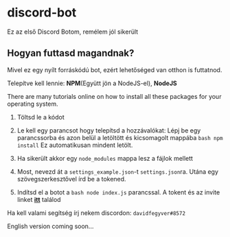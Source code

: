 # discord-bot
Ez az első Discord Botom, remélem jól sikerült


## Hogyan futtasd magandnak?

Mivel ez egy nyílt forráskódú bot, ezért lehetőséged van otthon is futtatnod.

Telepítve kell lennie: **NPM**(Együtt jön a NodeJS-el), **NodeJS**

There are many tutorials online on how to install all these packages for your operating system.

1. Töltsd le a kódot


2. Le kell egy parancsot hogy telepítsd a hozzávalókat:
Lépj be egy parancssorba és azon belül a letöltött és kicsomagolt mappába
```bash npm install```
Ez automatikusan mindent letölt. 

3. Ha sikerült akkor egy `node_modules` mappa lesz a fájlok mellett

4. Most, nevezd át a `settings_example.json`-t `settings.json`ra. Utána egy szövegszerkesztővel írd be a tokened.

5. Indítsd el a botot a  ```bash node index.js``` parancssal.
A tokent és az invite linket  [**itt**](https://discordapp.com/developers/applications/) találod

Ha kell valami segítség írj nekem discordon: `davidfegyver#8572`


English version coming soon...
